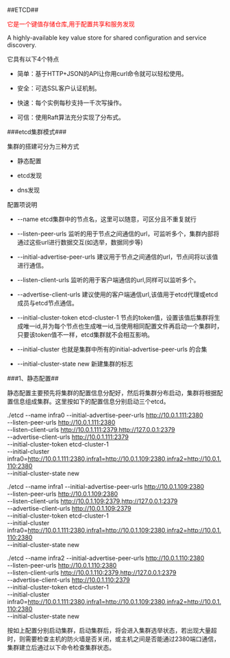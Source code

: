 ##ETCD##

<font color="red">它是一个键值存储仓库,用于配置共享和服务发现</font>

A highly-available key value store for shared configuration and service discovery.

它具有以下4个特点

* 简单：基于HTTP+JSON的API让你用curl命令就可以轻松使用。

* 安全：可选SSL客户认证机制。

* 快速：每个实例每秒支持一千次写操作。

* 可信：使用Raft算法充分实现了分布式。


###etcd集群模式###

集群的搭建可分为三种方式

* 静态配置

* etcd发现

* dns发现



配置项说明

* --name
etcd集群中的节点名，这里可以随意，可区分且不重复就行  

* --listen-peer-urls
监听的用于节点之间通信的url，可监听多个，集群内部将通过这些url进行数据交互(如选举，数据同步等)

* --initial-advertise-peer-urls 
建议用于节点之间通信的url，节点间将以该值进行通信。

* --listen-client-urls
监听的用于客户端通信的url,同样可以监听多个。

* --advertise-client-urls
建议使用的客户端通信url,该值用于etcd代理或etcd成员与etcd节点通信。

* --initial-cluster-token etcd-cluster-1
节点的token值，设置该值后集群将生成唯一id,并为每个节点也生成唯一id,当使用相同配置文件再启动一个集群时，只要该token值不一样，etcd集群就不会相互影响。

* --initial-cluster
也就是集群中所有的initial-advertise-peer-urls 的合集

* --initial-cluster-state new
新建集群的标志

###1、静态配置##

静态配置主要预先将集群的配置信息分配好，然后将集群分布启动，集群将根据配置信息组成集群。这里按如下的配置信息分别启动三个etcd。


./etcd --name infra0 --initial-advertise-peer-urls http://10.0.1.111:2380 \
  --listen-peer-urls http://10.0.1.111:2380 \
  --listen-client-urls http://10.0.1.111:2379,http://127.0.0.1:2379 \
  --advertise-client-urls http://10.0.1.111:2379 \
  --initial-cluster-token etcd-cluster-1 \
  --initial-cluster infra0=http://10.0.1.111:2380,infra1=http://10.0.1.109:2380,infra2=http://10.0.1.110:2380 \
  --initial-cluster-state new

./etcd --name infra1 --initial-advertise-peer-urls http://10.0.1.109:2380 \
  --listen-peer-urls http://10.0.1.109:2380 \
  --listen-client-urls http://10.0.1.109:2379,http://127.0.0.1:2379 \
  --advertise-client-urls http://10.0.1.109:2379 \
  --initial-cluster-token etcd-cluster-1 \
  --initial-cluster infra0=http://10.0.1.111:2380,infra1=http://10.0.1.109:2380,infra2=http://10.0.1.110:2380 \
  --initial-cluster-state new

./etcd --name infra2 --initial-advertise-peer-urls http://10.0.1.110:2380 \
  --listen-peer-urls http://10.0.1.110:2380 \
  --listen-client-urls http://10.0.1.110:2379,http://127.0.0.1:2379 \
  --advertise-client-urls http://10.0.1.110:2379 \
  --initial-cluster-token etcd-cluster-1 \
  --initial-cluster infra0=http://10.0.1.111:2380,infra1=http://10.0.1.109:2380,infra2=http://10.0.1.110:2380 \
  --initial-cluster-state new
  
  
按如上配置分别启动集群，启动集群后，将会进入集群选举状态，若出现大量超时，则需要检查主机的防火墙是否关闭，或主机之间是否能通过2380端口通信，集群建立后通过以下命令检查集群状态。

